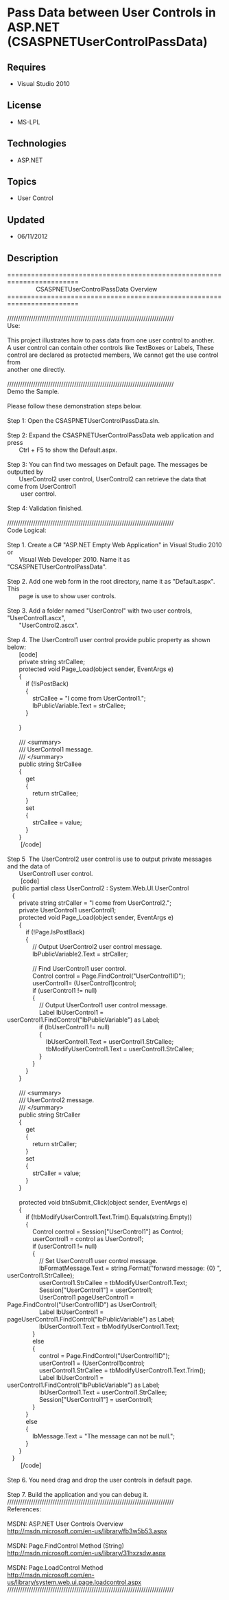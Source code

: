 # Pass Data between User Controls in ASP.NET (CSASPNETUserControlPassData)
## Requires
- Visual Studio 2010
## License
- MS-LPL
## Technologies
- ASP.NET
## Topics
- User Control
## Updated
- 06/11/2012
## Description
========================================================================<br>
&nbsp; &nbsp; &nbsp; &nbsp; &nbsp; &nbsp; &nbsp; &nbsp; &nbsp;CSASPNETUserControlPassData Overview<br>
========================================================================<br>
<br>
/////////////////////////////////////////////////////////////////////////////<br>
Use:<br>
<br>
This project illustrates how to pass data from one user control to another.<br>
A user control can contain other controls like TextBoxes or Labels, These <br>
control are declared as protected members, We cannot get the use control from<br>
another one directly.<br>
<br>
/////////////////////////////////////////////////////////////////////////////<br>
Demo the Sample. <br>
<br>
Please follow these demonstration steps below.<br>
<br>
Step 1: Open the CSASPNETUserControlPassData.sln.<br>
<br>
Step 2: Expand the CSASPNETUserControlPassData web application and press <br>
&nbsp; &nbsp; &nbsp; &nbsp;Ctrl &#43; F5 to show the Default.aspx.<br>
<br>
Step 3: You can find two messages on Default page. The messages be outputted by <br>
&nbsp; &nbsp; &nbsp; &nbsp;UserControl2 user control, UserControl2 can retrieve the data that come from UserControl1<br>
&nbsp;&nbsp;&nbsp;&nbsp;&nbsp;&nbsp;&nbsp;&nbsp;user control.<br>
<br>
Step 4: Validation finished.<br>
<br>
/////////////////////////////////////////////////////////////////////////////<br>
Code Logical:<br>
<br>
Step 1. Create a C# &quot;ASP.NET Empty Web Application&quot; in Visual Studio 2010 or<br>
&nbsp; &nbsp; &nbsp; &nbsp;Visual Web Developer 2010. Name it as &quot;CSASPNETUserControlPassData&quot;.<br>
<br>
Step 2. Add one web form in the root directory, name it as &quot;Default.aspx&quot;. This<br>
&nbsp; &nbsp; &nbsp; &nbsp;page is use to show user controls.<br>
<br>
Step 3. Add a folder named &quot;UserControl&quot; with two user controls, &quot;UserControl1.ascx&quot;,<br>
&nbsp; &nbsp; &nbsp; &nbsp;&quot;UserControl2.ascx&quot;.<br>
<br>
Step 4. The UserControl1 user control provide public property as shown below:<br>
&nbsp; &nbsp; &nbsp; &nbsp;[code]<br>
&nbsp; &nbsp; &nbsp; &nbsp;private string strCallee;<br>
&nbsp; &nbsp; &nbsp; &nbsp;protected void Page_Load(object sender, EventArgs e)<br>
&nbsp; &nbsp; &nbsp; &nbsp;{<br>
&nbsp; &nbsp; &nbsp; &nbsp; &nbsp; &nbsp;if (!IsPostBack)<br>
&nbsp; &nbsp; &nbsp; &nbsp; &nbsp; &nbsp;{<br>
&nbsp; &nbsp; &nbsp; &nbsp; &nbsp; &nbsp; &nbsp; &nbsp;strCallee = &quot;I come from UserControl1.&quot;;<br>
&nbsp; &nbsp; &nbsp; &nbsp; &nbsp; &nbsp; &nbsp; &nbsp;lbPublicVariable.Text = strCallee;<br>
&nbsp; &nbsp; &nbsp; &nbsp; &nbsp; &nbsp;}<br>
&nbsp; &nbsp; &nbsp; &nbsp; &nbsp; &nbsp;<br>
&nbsp; &nbsp; &nbsp; &nbsp;}<br>
<br>
&nbsp; &nbsp; &nbsp; &nbsp;/// &lt;summary&gt;<br>
&nbsp; &nbsp; &nbsp; &nbsp;/// UserControl1 message.<br>
&nbsp; &nbsp; &nbsp; &nbsp;/// &lt;/summary&gt;<br>
&nbsp; &nbsp; &nbsp; &nbsp;public string StrCallee<br>
&nbsp; &nbsp; &nbsp; &nbsp;{<br>
&nbsp; &nbsp; &nbsp; &nbsp; &nbsp; &nbsp;get<br>
&nbsp; &nbsp; &nbsp; &nbsp; &nbsp; &nbsp;{<br>
&nbsp; &nbsp; &nbsp; &nbsp; &nbsp; &nbsp; &nbsp; &nbsp;return strCallee;<br>
&nbsp; &nbsp; &nbsp; &nbsp; &nbsp; &nbsp;}<br>
&nbsp; &nbsp; &nbsp; &nbsp; &nbsp; &nbsp;set<br>
&nbsp; &nbsp; &nbsp; &nbsp; &nbsp; &nbsp;{<br>
&nbsp; &nbsp; &nbsp; &nbsp; &nbsp; &nbsp; &nbsp; &nbsp;strCallee = value;<br>
&nbsp; &nbsp; &nbsp; &nbsp; &nbsp; &nbsp;}<br>
&nbsp; &nbsp; &nbsp; &nbsp;}<br>
&nbsp;&nbsp;&nbsp;&nbsp;&nbsp;&nbsp;&nbsp;&nbsp;[/code]<br>
&nbsp;&nbsp;&nbsp;&nbsp;&nbsp;&nbsp;&nbsp;&nbsp;<br>
Step 5 &nbsp;The UserControl2 user control is use to output private messages and the data of
<br>
&nbsp; &nbsp; &nbsp; &nbsp;UserControl1 user control.<br>
&nbsp;&nbsp;&nbsp;&nbsp; &nbsp; &nbsp;[code]<br>
&nbsp; &nbsp;public partial class UserControl2 : System.Web.UI.UserControl<br>
&nbsp; &nbsp;{<br>
&nbsp; &nbsp; &nbsp; &nbsp;private string strCaller = &quot;I come from UserControl2.&quot;;<br>
&nbsp; &nbsp; &nbsp; &nbsp;private UserControl1 userControl1;<br>
&nbsp; &nbsp; &nbsp; &nbsp;protected void Page_Load(object sender, EventArgs e)<br>
&nbsp; &nbsp; &nbsp; &nbsp;{<br>
&nbsp; &nbsp; &nbsp; &nbsp; &nbsp; &nbsp;if (!Page.IsPostBack)<br>
&nbsp; &nbsp; &nbsp; &nbsp; &nbsp; &nbsp;{<br>
&nbsp; &nbsp; &nbsp; &nbsp; &nbsp; &nbsp; &nbsp; &nbsp;// Output UserControl2 user control message.<br>
&nbsp; &nbsp; &nbsp; &nbsp; &nbsp; &nbsp; &nbsp; &nbsp;lbPublicVariable2.Text = strCaller;<br>
<br>
&nbsp; &nbsp; &nbsp; &nbsp; &nbsp; &nbsp; &nbsp; &nbsp;// Find UserControl1 user control.<br>
&nbsp; &nbsp; &nbsp; &nbsp; &nbsp; &nbsp; &nbsp; &nbsp;Control control = Page.FindControl(&quot;UserControl1ID&quot;);<br>
&nbsp; &nbsp; &nbsp; &nbsp; &nbsp; &nbsp; &nbsp; &nbsp;userControl1= (UserControl1)control;<br>
&nbsp; &nbsp; &nbsp; &nbsp; &nbsp; &nbsp; &nbsp; &nbsp;if (userControl1 != null)<br>
&nbsp; &nbsp; &nbsp; &nbsp; &nbsp; &nbsp; &nbsp; &nbsp;{<br>
&nbsp; &nbsp; &nbsp; &nbsp; &nbsp; &nbsp; &nbsp; &nbsp; &nbsp; &nbsp;// Output UserControl1 user control message.<br>
&nbsp; &nbsp; &nbsp; &nbsp; &nbsp; &nbsp; &nbsp; &nbsp; &nbsp; &nbsp;Label lbUserControl1 = userControl1.FindControl(&quot;lbPublicVariable&quot;) as Label;<br>
&nbsp; &nbsp; &nbsp; &nbsp; &nbsp; &nbsp; &nbsp; &nbsp; &nbsp; &nbsp;if (lbUserControl1 != null)<br>
&nbsp; &nbsp; &nbsp; &nbsp; &nbsp; &nbsp; &nbsp; &nbsp; &nbsp; &nbsp;{<br>
&nbsp; &nbsp; &nbsp; &nbsp; &nbsp; &nbsp; &nbsp; &nbsp; &nbsp; &nbsp; &nbsp; &nbsp;lbUserControl1.Text = userControl1.StrCallee;<br>
&nbsp; &nbsp; &nbsp; &nbsp; &nbsp; &nbsp; &nbsp; &nbsp; &nbsp; &nbsp; &nbsp; &nbsp;tbModifyUserControl1.Text = userControl1.StrCallee;<br>
&nbsp; &nbsp; &nbsp; &nbsp; &nbsp; &nbsp; &nbsp; &nbsp; &nbsp; &nbsp;}<br>
&nbsp; &nbsp; &nbsp; &nbsp; &nbsp; &nbsp; &nbsp; &nbsp;}<br>
&nbsp; &nbsp; &nbsp; &nbsp; &nbsp; &nbsp;}<br>
&nbsp; &nbsp; &nbsp; &nbsp;}<br>
<br>
&nbsp; &nbsp; &nbsp; &nbsp;/// &lt;summary&gt;<br>
&nbsp; &nbsp; &nbsp; &nbsp;/// UserControl2 message.<br>
&nbsp; &nbsp; &nbsp; &nbsp;/// &lt;/summary&gt;<br>
&nbsp; &nbsp; &nbsp; &nbsp;public string StrCaller<br>
&nbsp; &nbsp; &nbsp; &nbsp;{<br>
&nbsp; &nbsp; &nbsp; &nbsp; &nbsp; &nbsp;get<br>
&nbsp; &nbsp; &nbsp; &nbsp; &nbsp; &nbsp;{<br>
&nbsp; &nbsp; &nbsp; &nbsp; &nbsp; &nbsp; &nbsp; &nbsp;return strCaller;<br>
&nbsp; &nbsp; &nbsp; &nbsp; &nbsp; &nbsp;}<br>
&nbsp; &nbsp; &nbsp; &nbsp; &nbsp; &nbsp;set<br>
&nbsp; &nbsp; &nbsp; &nbsp; &nbsp; &nbsp;{<br>
&nbsp; &nbsp; &nbsp; &nbsp; &nbsp; &nbsp; &nbsp; &nbsp;strCaller = value;<br>
&nbsp; &nbsp; &nbsp; &nbsp; &nbsp; &nbsp;}<br>
&nbsp; &nbsp; &nbsp; &nbsp;}<br>
<br>
&nbsp; &nbsp; &nbsp; &nbsp;protected void btnSubmit_Click(object sender, EventArgs e)<br>
&nbsp; &nbsp; &nbsp; &nbsp;{<br>
&nbsp; &nbsp; &nbsp; &nbsp; &nbsp; &nbsp;if (!tbModifyUserControl1.Text.Trim().Equals(string.Empty))<br>
&nbsp; &nbsp; &nbsp; &nbsp; &nbsp; &nbsp;{<br>
&nbsp; &nbsp; &nbsp; &nbsp; &nbsp; &nbsp; &nbsp; &nbsp;Control control = Session[&quot;UserControl1&quot;] as Control;<br>
&nbsp; &nbsp; &nbsp; &nbsp; &nbsp; &nbsp; &nbsp; &nbsp;userControl1 = control as UserControl1;<br>
&nbsp; &nbsp; &nbsp; &nbsp; &nbsp; &nbsp; &nbsp; &nbsp;if (userControl1 != null)<br>
&nbsp; &nbsp; &nbsp; &nbsp; &nbsp; &nbsp; &nbsp; &nbsp;{<br>
&nbsp; &nbsp; &nbsp; &nbsp; &nbsp; &nbsp; &nbsp; &nbsp; &nbsp; &nbsp;// Set UserControl1 user control message.<br>
&nbsp; &nbsp; &nbsp; &nbsp; &nbsp; &nbsp; &nbsp; &nbsp; &nbsp; &nbsp;lbFormatMessage.Text = string.Format(&quot;forward message: {0} &quot;, userControl1.StrCallee);<br>
&nbsp; &nbsp; &nbsp; &nbsp; &nbsp; &nbsp; &nbsp; &nbsp; &nbsp; &nbsp;userControl1.StrCallee = tbModifyUserControl1.Text;<br>
&nbsp; &nbsp; &nbsp; &nbsp; &nbsp; &nbsp; &nbsp; &nbsp; &nbsp; &nbsp;Session[&quot;UserControl1&quot;] = userControl1;<br>
&nbsp; &nbsp; &nbsp; &nbsp; &nbsp; &nbsp; &nbsp; &nbsp; &nbsp; &nbsp;UserControl1 pageUserControl1 = Page.FindControl(&quot;UserControl1ID&quot;) as UserControl1;<br>
&nbsp; &nbsp; &nbsp; &nbsp; &nbsp; &nbsp; &nbsp; &nbsp; &nbsp; &nbsp;Label lbUserControl1 = pageUserControl1.FindControl(&quot;lbPublicVariable&quot;) as Label;<br>
&nbsp; &nbsp; &nbsp; &nbsp; &nbsp; &nbsp; &nbsp; &nbsp; &nbsp; &nbsp;lbUserControl1.Text = tbModifyUserControl1.Text;<br>
&nbsp; &nbsp; &nbsp; &nbsp; &nbsp; &nbsp; &nbsp; &nbsp;}<br>
&nbsp; &nbsp; &nbsp; &nbsp; &nbsp; &nbsp; &nbsp; &nbsp;else<br>
&nbsp; &nbsp; &nbsp; &nbsp; &nbsp; &nbsp; &nbsp; &nbsp;{<br>
&nbsp; &nbsp; &nbsp; &nbsp; &nbsp; &nbsp; &nbsp; &nbsp; &nbsp; &nbsp;control = Page.FindControl(&quot;UserControl1ID&quot;);<br>
&nbsp; &nbsp; &nbsp; &nbsp; &nbsp; &nbsp; &nbsp; &nbsp; &nbsp; &nbsp;userControl1 = (UserControl1)control;<br>
&nbsp; &nbsp; &nbsp; &nbsp; &nbsp; &nbsp; &nbsp; &nbsp; &nbsp; &nbsp;userControl1.StrCallee = tbModifyUserControl1.Text.Trim();<br>
&nbsp; &nbsp; &nbsp; &nbsp; &nbsp; &nbsp; &nbsp; &nbsp; &nbsp; &nbsp;Label lbUserControl1 = userControl1.FindControl(&quot;lbPublicVariable&quot;) as Label;<br>
&nbsp; &nbsp; &nbsp; &nbsp; &nbsp; &nbsp; &nbsp; &nbsp; &nbsp; &nbsp;lbUserControl1.Text = userControl1.StrCallee;<br>
&nbsp; &nbsp; &nbsp; &nbsp; &nbsp; &nbsp; &nbsp; &nbsp; &nbsp; &nbsp;Session[&quot;UserControl1&quot;] = userControl1;<br>
&nbsp; &nbsp; &nbsp; &nbsp; &nbsp; &nbsp; &nbsp; &nbsp;}<br>
&nbsp; &nbsp; &nbsp; &nbsp; &nbsp; &nbsp;}<br>
&nbsp; &nbsp; &nbsp; &nbsp; &nbsp; &nbsp;else<br>
&nbsp; &nbsp; &nbsp; &nbsp; &nbsp; &nbsp;{<br>
&nbsp; &nbsp; &nbsp; &nbsp; &nbsp; &nbsp; &nbsp; &nbsp;lbMessage.Text = &quot;The message can not be null.&quot;;<br>
&nbsp; &nbsp; &nbsp; &nbsp; &nbsp; &nbsp;}<br>
&nbsp; &nbsp; &nbsp; &nbsp;}<br>
&nbsp; &nbsp;}<br>
&nbsp;&nbsp;&nbsp;&nbsp; &nbsp; &nbsp;[/code]<br>
&nbsp;&nbsp;&nbsp;&nbsp; &nbsp; <br>
Step 6. You need drag and drop the user controls in default page.<br>
<br>
Step 7. Build the application and you can debug it.<br>
/////////////////////////////////////////////////////////////////////////////<br>
References:<br>
<br>
MSDN: ASP.NET User Controls Overview<br>
http://msdn.microsoft.com/en-us/library/fb3w5b53.aspx<br>
<br>
MSDN: Page.FindControl Method (String)<br>
http://msdn.microsoft.com/en-us/library/31hxzsdw.aspx<br>
<br>
MSDN: Page.LoadControl Method <br>
http://msdn.microsoft.com/en-us/library/system.web.ui.page.loadcontrol.aspx<br>
/////////////////////////////////////////////////////////////////////////////<br>
